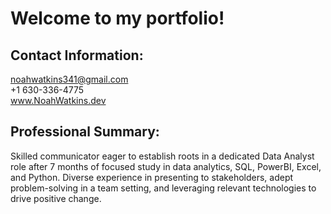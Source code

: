 # Welcome to my portfolio!

## Contact Information:
noahwatkins341@gmail.com
<br>
+1 630-336-4775
<br>
www.NoahWatkins.dev

## Professional Summary:
Skilled communicator eager to establish roots in a dedicated Data Analyst role after 7 months of focused study in data analytics, SQL, PowerBI, Excel, and Python. Diverse experience in presenting to stakeholders, adept problem-solving in a team setting, and leveraging relevant technologies to drive positive change.
